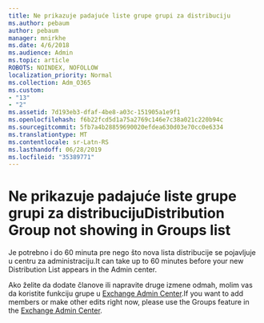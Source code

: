 ```yaml
---
title: Ne prikazuje padajuće liste grupe grupi za distribuciju
ms.author: pebaum
author: pebaum
manager: mnirkhe
ms.date: 4/6/2018
ms.audience: Admin
ms.topic: article
ROBOTS: NOINDEX, NOFOLLOW
localization_priority: Normal
ms.collection: Adm_O365
ms.custom:
- "13"
- "2"
ms.assetid: 7d193eb3-dfaf-4be8-a03c-151905a1e9f1
ms.openlocfilehash: f6b22fcd5d1a75a2769c146e7c38a021c220b94c
ms.sourcegitcommit: 5fb7a4b28859690020efdea630d03e70cc0e6334
ms.translationtype: MT
ms.contentlocale: sr-Latn-RS
ms.lasthandoff: 06/28/2019
ms.locfileid: "35389771"
---
```

# <a name="distribution-group-not-showing-in-groups-list"></a><span data-ttu-id="100ef-102">Ne prikazuje padajuće liste grupe grupi za distribuciju</span><span class="sxs-lookup"><span data-stu-id="100ef-102">Distribution Group not showing in Groups list</span></span>

<span data-ttu-id="100ef-103">Je potrebno i do 60 minuta pre nego što nova lista distribucije se pojavljuje u centru za administraciju.</span><span class="sxs-lookup"><span data-stu-id="100ef-103">It can take up to 60 minutes before your new Distribution List appears in the Admin center.</span></span>
  
<span data-ttu-id="100ef-104">Ako želite da dodate članove ili napravite druge izmene odmah, molim vas da koristite funkciju grupe u [Exchange Admin Center](https://outlook.office365.com/ecp/?rfr=Admin_o365&amp;exsvurl=1).</span><span class="sxs-lookup"><span data-stu-id="100ef-104">If you want to add members or make other edits right now, please use the Groups feature in the [Exchange Admin Center](https://outlook.office365.com/ecp/?rfr=Admin_o365&amp;exsvurl=1).</span></span>
  